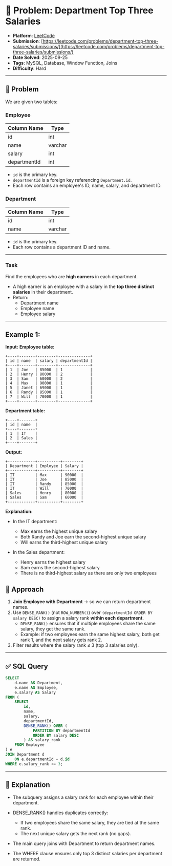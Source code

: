 # 🧲 Problem: Department Top Three Salaries

- **Platform**: [LeetCode](https://leetcode.com/problems/department-top-three-salaries/description/)
- **Submission**: [https://leetcode.com/problems/department-top-three-salaries/submissions/](https://leetcode.com/problems/department-top-three-salaries/submissions/)
- **Date Solved**: 2025-09-25
- **Tags**: MySQL, Database, Window Function, Joins
- **Difficulty**: Hard

---

## 📌 Problem  
We are given two tables:

### Employee
| Column Name  | Type    |
|--------------|---------|
| id           | int     |
| name         | varchar |
| salary       | int     |
| departmentId | int     |

- `id` is the primary key.  
- `departmentId` is a foreign key referencing `Department.id`.  
- Each row contains an employee's ID, name, salary, and department ID.

### Department
| Column Name | Type    |
|-------------|---------|
| id          | int     |
| name        | varchar |

- `id` is the primary key.  
- Each row contains a department ID and name.  

---

### Task  
Find the employees who are **high earners** in each department.  
- A high earner is an employee with a salary in the **top three distinct salaries** in their department.  
- Return:  
  - Department name  
  - Employee name  
  - Employee salary  

---

## Example 1:

**Input:** 
**Employee table:**
```text
+----+-------+--------+--------------+
| id | name  | salary | departmentId |
+----+-------+--------+--------------+
| 1  | Joe   | 85000  | 1            |
| 2  | Henry | 80000  | 2            |
| 3  | Sam   | 60000  | 2            |
| 4  | Max   | 90000  | 1            |
| 5  | Janet | 69000  | 1            |
| 6  | Randy | 85000  | 1            |
| 7  | Will  | 70000  | 1            |
+----+-------+--------+--------------+
```

**Department table:**
```text
+----+-------+
| id | name  |
+----+-------+
| 1  | IT    |
| 2  | Sales |
+----+-------+
```

**Output:**
```text
+------------+----------+--------+
| Department | Employee | Salary |
+------------+----------+--------+
| IT         | Max      | 90000  |
| IT         | Joe      | 85000  |
| IT         | Randy    | 85000  |
| IT         | Will     | 70000  |
| Sales      | Henry    | 80000  |
| Sales      | Sam      | 60000  |
+------------+----------+--------+
```

**Explanation:** 
- In the IT department:
  - Max earns the highest unique salary
  - Both Randy and Joe earn the second-highest unique salary
  - Will earns the third-highest unique salary

- In the Sales department:
  - Henry earns the highest salary
  - Sam earns the second-highest salary
  - There is no third-highest salary as there are only two employees

## 🧠 Approach  

1. **Join Employee with Department** → so we can return department names.  
2. Use `DENSE_RANK()` (not `ROW_NUMBER()`) over `(departmentId ORDER BY salary DESC)` to assign a salary rank **within each department**.  
   - `DENSE_RANK()` ensures that if multiple employees share the same salary, they get the same rank.  
   - Example: if two employees earn the same highest salary, both get rank 1, and the next salary gets rank 2.  
3. Filter results where the salary rank ≤ 3 (top 3 salaries only).  


---

## ✅ SQL Query  

```sql
SELECT 
    d.name AS Department,
    e.name AS Employee,
    e.salary AS Salary
FROM (
    SELECT 
        id,
        name,
        salary,
        departmentId,
        DENSE_RANK() OVER (
            PARTITION BY departmentId 
            ORDER BY salary DESC
        ) AS salary_rank
    FROM Employee
) e
JOIN Department d 
    ON e.departmentId = d.id
WHERE e.salary_rank <= 3;
```
---

## 🎯 Explanation

- The subquery assigns a salary rank for each employee within their department.

- DENSE_RANK() handles duplicates correctly:
  - If two employees share the same salary, they are tied at the same rank.
  - The next unique salary gets the next rank (no gaps).
- The main query joins with Department to return department names.
- The WHERE clause ensures only top 3 distinct salaries per department are returned.

